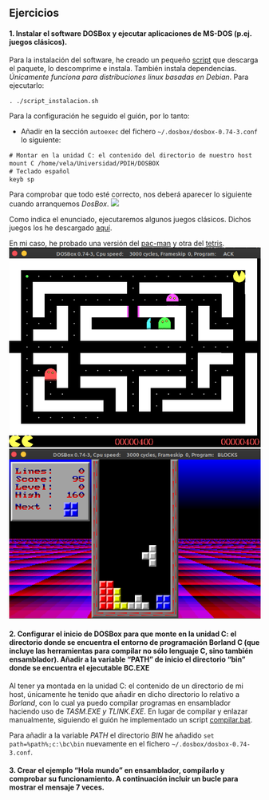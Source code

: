 ## Ejercicios

#### 1. Instalar el software DOSBox y ejecutar aplicaciones de MS-DOS (p.ej. juegos clásicos).
Para la instalación del software, he creado un pequeño [script](https://github.com/sergiovp/PDIH/blob/master/Seminarios/S1/script_instalacion.sh) que descarga el paquete, lo descomprime e instala. También instala dependencias. *Únicamente funciona para distribuciones linux basadas en Debian*. Para ejecutarlo: 
~~~
. ./script_instalacion.sh
~~~

Para la configuración he seguido el guión, por lo tanto:

+ Añadir en la sección `autoexec` del fichero `~/.dosbox/dosbox-0.74-3.conf` lo siguiente:
~~~
# Montar en la unidad C: el contenido del directorio de nuestro host
mount C /home/vela/Universidad/PDIH/DOSBOX
# Teclado español
keyb sp
~~~

Para comprobar que todo esté correcto, nos deberá aparecer lo siguiente cuando arranquemos *DosBox*.
![](https://github.com/sergiovp/PDIH/blob/master/Seminarios/S1/images/configuraci%C3%B3n.png)

Como indica el enunciado, ejecutaremos algunos juegos clásicos. Dichos juegos los he descargado  [aquí](https://www.dosgames.com).

En mi caso, he probado una versión del [pac-man](https://www.dosgames.com/game/ack-man/)  y otra del [tetris](https://www.dosgames.com/game/blocks-from-hell/). 
![](https://github.com/sergiovp/PDIH/blob/master/Seminarios/S1/images/pacman.png) 
![](https://github.com/sergiovp/PDIH/blob/master/Seminarios/S1/images/tetris.png)

#### 2. Configurar el inicio de DOSBox para que monte en la unidad C: el directorio donde se encuentra el entorno de programación Borland C (que incluye las herramientas para compilar no sólo lenguaje C, sino también ensamblador). Añadir a la variable “PATH” de inicio el directorio “bin” donde se encuentra el ejecutable BC.EXE

Al tener ya montada en la unidad C: el contenido de un directorio de mi host, únicamente he tenido que añadir en dicho directorio lo relativo a *Borland*, con lo cual ya puedo compilar programas en ensamblador haciendo uso de *TASM.EXE y TLINK.EXE*.
En lugar de compilar y enlazar manualmente, siguiendo el guión he implementado un script [compilar.bat]().

Para añadir a la variable *PATH* el directorio *BIN* he añadido `set path=%path%;c:\bc\bin` nuevamente en el fichero `~/.dosbox/dosbox-0.74-3.conf`.

#### 3. Crear el ejemplo “Hola mundo” en ensamblador, compilarlo y comprobar su funcionamiento. A continuación incluir un bucle para mostrar el mensaje 7 veces.